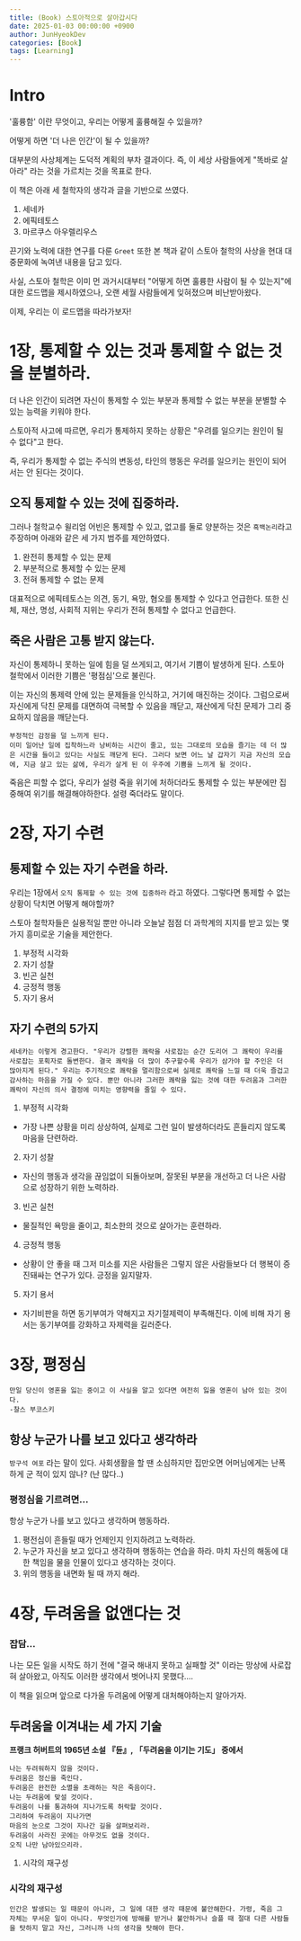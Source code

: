 ```yaml
---
title: (Book) 스토아적으로 살아갑시다
date: 2025-01-03 00:00:00 +0900
author: JunHyeokDev
categories: [Book]
tags: [Learning]
---
```


# Intro

'훌륭함' 이란 무엇이고, 우리는 어떻게 훌륭해질 수 있을까?

어떻게 하면 '더 나은 인간'이 될 수 있을까?

대부분의 사상체계는 도덕적 계획의 부차 결과이다. 즉, 이 세상 사람들에게 "똑바로 살아라" 라는 것을 가르치는 것을 목표로 한다.

이 책은 아래 세 철학자의 생각과 글을 기반으로 쓰였다.

1. 세네카
2. 에픽테토스
3. 마르쿠스 아우렐리우스

끈기와 노력에 대한 연구를 다룬 `Greet` 또한 본 책과 같이 스토아 철학의 사상을 현대 대중문화에 녹여낸 내용을 담고 있다.

사실, 스토아 철학은 이미 먼 과거시대부터 "어떻게 하면 훌륭한 사람이 될 수 있는지"에 대한 로드맵을 제시하였으나, 오랜 세월 사람들에게 잊혀졌으며 비난받아왔다.

이제, 우리는 이 로드맵을 따라가보자!

# 1장, 통제할 수 있는 것과 통제할 수 없는 것을 분별하라.

더 나은 인간이 되려면 자신이 통제할 수 있는 부분과 통제할 수 없는 부분을 분별할 수 있는 능력을 키워야 한다.

스토아적 사고에 따르면, 우리가 통제하지 못하는 상황은 "우려를 일으키는 원인이 될 수 없다"고 한다.

즉, 우리가 통제할 수 없는 주식의 변동성, 타인의 행동은 우려를 일으키는 원인이 되어서는 안 된다는 것이다.

## 오직 통제할 수 있는 것에 집중하라.

그러나 철학교수 윌리엄 어빈은 통제할 수 있고, 없고를 둘로 양분하는 것은 `흑백논리`라고 주장하며 아래와 같은 세 가지 범주를 제안하였다.

1. 완전히 통제할 수 있는 문제
2. 부분적으로 통제할 수 있는 문제
3. 전혀 통제할 수 없는 문제

대표적으로 에픽테토스는 의견, 동기, 욕망, 혐오를 통제할 수 있다고 언급한다.
또한 신체, 재산, 명성, 사회적 지위는 우리가 전혀 통제할 수 없다고 언급한다.

## 죽은 사람은 고통 받지 않는다.

자신이 통제하니 못하는 일에 힘을 덜 쓰게되고, 여기서 기쁨이 발생하게 된다. 스토아 철학에서 이러한 기쁨은 '평점심'으로 불린다.

이는 자신의 통제력 안에 있는 문제들을 인식하고, 거기에 매진하는 것이다. 그럼으로써 자신에게 닥친 문제를 대면하여 극복할 수 있음을 깨닫고, 재산에게 닥친 문제가 그리 중요하지 않음을 깨닫는다.

```
부정적인 감정을 덜 느끼게 된다.
이미 일어난 일에 집착하느라 낭비하는 시간이 줄고, 있는 그대로의 모습을 즐기는 데 더 많은 시간을 들이고 있다는 사실도 깨닫게 된다. 그러다 보면 어느 날 갑자기 지금 자신의 모습에, 지금 살고 있는 삶에, 우리가 살게 된 이 우주에 기쁨을 느끼게 될 것이다.
```

죽음은 피할 수 없다, 우리가 설령 죽을 위기에 처하더라도 통제할 수 있는 부분에만 집중해여 위기를 해결해야하한다. 설령 죽더라도 말이다. 


# 2장, 자기 수련

## 통제할 수 있는 자기 수련을 하라.

우리는 1장에서 `오직 통제할 수 있는 것에 집중하라` 라고 하였다. 그렇다면 통제할 수 없는 상황이 닥치면 어떻게 해야할까? 

스토아 철학자들은 실용적일 뿐만 아니라 오늘날 점점 더 과학계의 지지를 받고 있는 몇 가지 흥미로운 기술을 제안한다. 

1. 부정적 시각화
2. 자기 성찰
3. 빈곤 실천
4. 긍정적 행동
5. 자기 용서

## 자기 수련의 5가지 


```text
세네카는 이렇게 경고한다. "우리가 강렬한 쾌락을 사로잡는 순간 도리어 그 쾌락이 우리를 사로잡는 포획자로 돌변한다. 결국 쾌락을 더 많이 추구할수록 우리가 삼가야 할 주인은 더 많아지게 된다." 우리는 주기적으로 쾌락을 멀리함으로써 실제로 쾌락을 느낄 때 더욱 즐겁고 감사하는 마음을 가질 수 있다. 뿐만 아니라 그러한 쾌락을 잃는 것에 대한 두려움과 그러한 쾌락이 자신의 의사 결정에 미치는 영향력을 줄일 수 있다.
```


1. 부정적 시각화
- 가장 나쁜 상황을 미리 상상하여, 실제로 그런 일이 발생하더라도 흔들리지 않도록 마음을 단련하라.

2. 자기 성찰
- 자신의 행동과 생각을 끊임없이 되돌아보며, 잘못된 부분을 개선하고 더 나은 사람으로 성장하기 위한 노력하라.

3. 빈곤 실천
- 물질적인 욕망을 줄이고, 최소한의 것으로 살아가는 훈련하라.

4. 긍정적 행동
- 상황이 안 좋을 때 그저 미소를 지은 사람들은 그렇지 않은 사람들보다 더 행복이 증진돼싸는 연구가 있다. 긍정을 잃지말자.

5. 자기 용서
- 자기비판을 하면 동기부여가 약해지고 자기절제력이 부족해진다. 이에 비해 자기 용서는 동기부여를 강화하고 자제력을 길러준다.

# 3장, 평정심

```text
만일 당신이 영혼을 잃는 중이고 이 사실을 알고 있다면 여전히 잃을 영혼이 남아 있는 것이다.
-찰스 부코스키
```

## 항상 누군가 나를 보고 있다고 생각하라

`방구석 여포` 라는 말이 있다. 사회생활을 할 땐 소심하지만 집만오면 어머님에게는 난폭하게 군 적이 있지 않나? (난 많다..)

### 평정심을 기르려면...

항상 누군가 나를 보고 있다고 생각하며 행동하라.

1. 평전심이 흔들릴 때가 언제인지 인지하려고 노력하라.
2. 누군가 자신을 보고 있다고 생각하며 행동하는 연습을 하라. 마치 자신의 해동에 대한 책임을 물을 인물이 있다고 생각하는 것이다.
3. 위의 행동을 내면화 될 때 까지 해라.

# 4장, 두려움을 없앤다는 것

### 잡담...

나는 모든 일을 시작도 하기 전에 "결국 해내지 못하고 실패할 것" 이라는 망상에 사로잡혀 살아왔고, 아직도 이러한 생각에서 벗어나지 못했다....

이 책을 읽으며 앞으로 다가올 두려움에 어떻게 대처해야하는지 알아가자.

## 두려움을 이겨내는 세 가지 기술

**프랭크 허버트의 1965년 소설 『듄』, 「두려움을 이기는 기도」 중에서**

```text
나는 두려워하지 않을 것이다.
두려움은 정신을 죽인다.
두려움은 완전한 소멸을 초래하는 작은 죽음이다.
나는 두려움에 맞설 것이다.
두려움이 나를 통과하여 지나가도록 허락할 것이다.
그리하여 두려움이 지나가면
마음의 눈으로 그것이 지나간 길을 살펴보리라.
두려움이 사라진 곳에는 아무것도 없을 것이다.
오직 나만 남아있으리라.
```

1. 시각의 재구성

### 시각의 재구성

```text
인간은 발생되는 일 때문이 아니라, 그 일에 대한 생각 때문에 불안해한다. 가령, 죽음 그 자체는 무서운 일이 아니다. 무엇인가에 방해를 받거나 불안하거나 슬플 때 절대 다른 사람들을 탓하지 말고 자신, 그러니까 나의 생각을 탓해야 한다.
```

